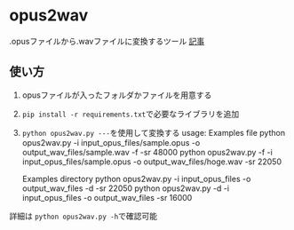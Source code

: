 # opus2wav
.opusファイルから.wavファイルに変換するツール
[記事](https://qiita.com/Haaamaaaaa/items/74f7ad4f37171a7ac534)

## 使い方
1. opusファイルが入ったフォルダかファイルを用意する
2. ```pip install -r requirements.txt```で必要なライブラリを追加
3. ```python opus2wav.py ---```を使用して変換する
usage:
    Examples file
    python opus2wav.py -i input_opus_files/sample.opus -o output_wav_files/sample.wav -f -sr 48000
    python opus2wav.py -f -i input_opus_files/sample.opus -o output_wav_files/hoge.wav -sr 22050

    Examples directory
    python opus2wav.py -i input_opus_files -o output_wav_files -d -sr 22050
    python opus2wav.py -d -i input_opus_files -o output_wav_files -sr 16000

詳細は ```python opus2wav.py -h```で確認可能
